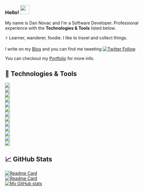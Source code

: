 <!--
**dnovac/dnovac** is a ✨ _special_ ✨ repository because its `README.md` (this file) appears on your GitHub profile.-->

### Hello! <img src="https://raw.githubusercontent.com/MartinHeinz/MartinHeinz/master/wave.gif" width="30px">

My name is Dan Novac and I'm a Software Developer. Professional experience with the **Technologies & Tools** listed below.

⚡ Learner, wanderer, foodie. I like to travel and collect things.

I write on my [Blog](https://daninovac.com) and you can find me tweeting [![Twitter Follow](https://img.shields.io/twitter/follow/daninovac?label=Follow&style=social)](https://twitter.com/intent/follow?screen_name=daninovac)

You can checkout my [Portfolio](https://dan-novac.netlify.app/) for more info.


## 🔧 Technologies & Tools
![](https://img.shields.io/badge/Code-Java-informational?style=flat&logo=java&logoColor=white&color=007396) <br>
![](https://img.shields.io/badge/Code-Golang-informational?style=flat&logo=go&logoColor=white&color=00ADD8) <br>
![](https://img.shields.io/badge/Code-Typescript-informational?style=flat&logo=typescript&logoColor=white&color=F7DF1E) <br>
![](https://img.shields.io/badge/Code-Node_JS-informational?style=flat&logo=node.js&logoColor=white&color=339933)<br>
![](https://img.shields.io/badge/Tools-Spring-informational?style=flat&logo=spring&logoColor=white&color=6DB33F) <br>
![](https://img.shields.io/badge/Tools-PostgreSQL-informational?style=flat&logo=postgresql&logoColor=white&color=336791) <br>
![](https://img.shields.io/badge/Tools-Docker-informational?style=flat&logo=docker&logoColor=white&color=2496ED) <br>
![](https://img.shields.io/badge/Tools-Redis-informational?style=flat&logo=redis&logoColor=white&color=DC382D) <br>
![](https://img.shields.io/badge/Tools-Swagger-informational?style=flat&logo=swagger&logoColor=white&color=85EA2D) <br>
![](https://img.shields.io/badge/Tools-AWS-informational?style=flat&logo=amazon&logoColor=white&color=232F3E) <br>
![](https://img.shields.io/badge/Tools-Kubernetes-informational?style=flat&logo=kubernetes&logoColor=white&color=326CE5) <br>
![](https://img.shields.io/badge/Tools-Apache_Kafka-informational?style=flat&logo=buffer&logoColor=white&color=231F20) <br>
![](https://img.shields.io/badge/Editor-IntelliJ_IDEA-informational?style=flat&logo=intellij-idea&logoColor=white&color=000000) <br>


 ## &#x1f4c8; GitHub Stats
 
 [![Readme Card](https://github-readme-stats.vercel.app/api/pin/?username=dnovac&repo=batch-jobs&show_icons=true&theme=dracula)](https://github.com/anuraghazra/github-readme-stats) <br>
 [![Readme Card](https://github-readme-stats.vercel.app/api/pin/?username=dnovac&repo=simple-tasks&show_icons=true&theme=dracula)](https://github.com/anuraghazra/github-readme-stats) <br>
 [![My GitHub stats](https://github-readme-stats.vercel.app/api?username=dnovac&show_icons=true&theme=dracula)](https://github.com/anuraghazra/github-readme-stats) <br>
 <!--[![Top Languages](https://github-readme-stats.vercel.app/api/top-langs/?username=dnovac&show_icons=true&theme=dracula)](https://github.com/anuraghazra/github-readme-stats)-->



 



<!--Here are some ideas to get you started:

- 🔭 I’m currently working on ...
- 🌱 I’m currently learning ...
- 👯 I’m looking to collaborate on ...
- 🤔 I’m looking for help with ...
- 💬 Ask me about ...
- 📫 How to reach me: ...
- 😄 Pronouns: ...
- ⚡ Fun fact: ...
-->

<!-- Resources -->
<!-- Icons: https://simpleicons.org/ -->
<!-- GitHub Stats: https://github.com/anuraghazra/github-readme-stats -->
<!-- Emojis: https://emojipedia.org/emoji/ -->
<!-- HTML Emojis: https://www.fileformat.info/index.htm -->
<!-- Shields: https://shields.io/ -->
<!-- Awesome GitHub Profile README: https://github.com/abhisheknaiidu/awesome-github-profile-readme -->

